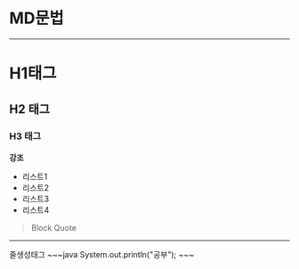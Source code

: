 # MD문법
--------------------------------------------

# H1태그
## H2 태그
### H3 태그

__강조__

- 리스트1
- 리스트2
- 리스트3
- 리스트4

>Block Quote

<hr>줄생성태그
~~~java
System.out.println("공부");
~~~